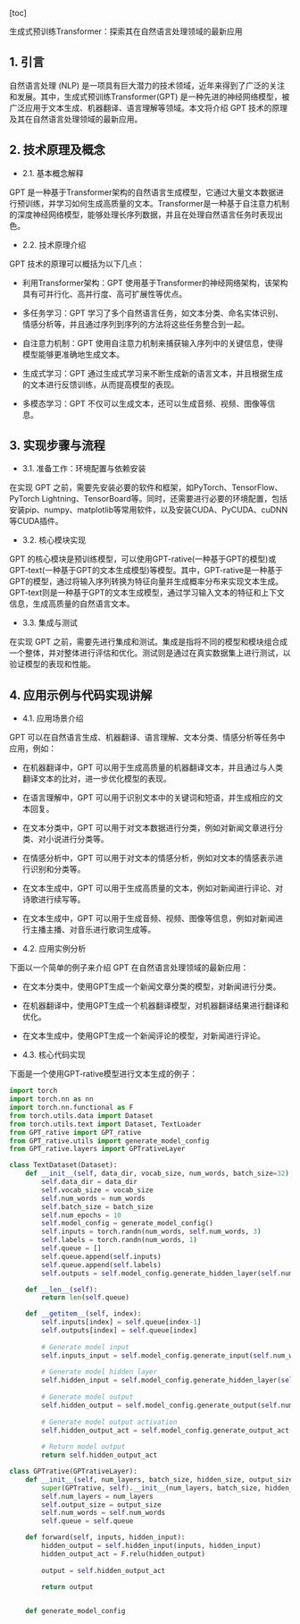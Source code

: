 
[toc]                    
                
                
生成式预训练Transformer：探索其在自然语言处理领域的最新应用

## 1. 引言

自然语言处理 (NLP) 是一项具有巨大潜力的技术领域，近年来得到了广泛的关注和发展。其中，生成式预训练Transformer(GPT) 是一种先进的神经网络模型，被广泛应用于文本生成、机器翻译、语言理解等领域。本文将介绍 GPT 技术的原理及其在自然语言处理领域的最新应用。

## 2. 技术原理及概念

- 2.1. 基本概念解释

GPT 是一种基于Transformer架构的自然语言生成模型，它通过大量文本数据进行预训练，并学习如何生成高质量的文本。Transformer是一种基于自注意力机制的深度神经网络模型，能够处理长序列数据，并且在处理自然语言任务时表现出色。

- 2.2. 技术原理介绍

GPT 技术的原理可以概括为以下几点：

- 利用Transformer架构：GPT 使用基于Transformer的神经网络架构，该架构具有可并行化、高并行度、高可扩展性等优点。

- 多任务学习：GPT 学习了多个自然语言任务，如文本分类、命名实体识别、情感分析等，并且通过序列到序列的方法将这些任务整合到一起。

- 自注意力机制：GPT 使用自注意力机制来捕获输入序列中的关键信息，使得模型能够更准确地生成文本。

- 生成式学习：GPT 通过生成式学习来不断生成新的语言文本，并且根据生成的文本进行反馈训练，从而提高模型的表现。

- 多模态学习：GPT 不仅可以生成文本，还可以生成音频、视频、图像等信息。

## 3. 实现步骤与流程

- 3.1. 准备工作：环境配置与依赖安装

在实现 GPT 之前，需要先安装必要的软件和框架，如PyTorch、TensorFlow、PyTorch Lightning、TensorBoard等。同时，还需要进行必要的环境配置，包括安装pip、numpy、matplotlib等常用软件，以及安装CUDA、PyCUDA、cuDNN等CUDA插件。

- 3.2. 核心模块实现

GPT 的核心模块是预训练模型，可以使用GPT-rative(一种基于GPT的模型)或GPT-text(一种基于GPT的文本生成模型)等模型。其中，GPT-rative是一种基于GPT的模型，通过将输入序列转换为特征向量并生成概率分布来实现文本生成。GPT-text则是一种基于GPT的文本生成模型，通过学习输入文本的特征和上下文信息，生成高质量的自然语言文本。

- 3.3. 集成与测试

在实现 GPT 之前，需要先进行集成和测试。集成是指将不同的模型和模块组合成一个整体，并对整体进行评估和优化。测试则是通过在真实数据集上进行测试，以验证模型的表现和性能。

## 4. 应用示例与代码实现讲解

- 4.1. 应用场景介绍

GPT 可以在自然语言生成、机器翻译、语言理解、文本分类、情感分析等任务中应用，例如：

- 在机器翻译中，GPT 可以用于生成高质量的机器翻译文本，并且通过与人类翻译文本的比对，进一步优化模型的表现。

- 在语言理解中，GPT 可以用于识别文本中的关键词和短语，并生成相应的文本回复。

- 在文本分类中，GPT 可以用于对文本数据进行分类，例如对新闻文章进行分类、对小说进行分类等。

- 在情感分析中，GPT 可以用于对文本的情感分析，例如对文本的情感表示进行识别和分类等。

- 在文本生成中，GPT 可以用于生成高质量的文本，例如对新闻进行评论、对诗歌进行续写等。

- 在文本生成中，GPT 可以用于生成音频、视频、图像等信息，例如对新闻进行主播主播、对音乐进行歌词生成等。

- 4.2. 应用实例分析

下面以一个简单的例子来介绍 GPT 在自然语言处理领域的最新应用：

- 在文本分类中，使用GPT生成一个新闻文章分类的模型，对新闻进行分类。
- 在机器翻译中，使用GPT生成一个机器翻译模型，对机器翻译结果进行翻译和优化。
- 在文本生成中，使用GPT生成一个新闻评论的模型，对新闻进行评论。

- 4.3. 核心代码实现

下面是一个使用GPT-rative模型进行文本生成的例子：

```python
import torch
import torch.nn as nn
import torch.nn.functional as F
from torch.utils.data import Dataset
from torch.utils.text import Dataset, TextLoader
from GPT_rative import GPT_rative
from GPT_rative.utils import generate_model_config
from GPT_rative.layers import GPTrativeLayer

class TextDataset(Dataset):
    def __init__(self, data_dir, vocab_size, num_words, batch_size=32):
        self.data_dir = data_dir
        self.vocab_size = vocab_size
        self.num_words = num_words
        self.batch_size = batch_size
        self.num_epochs = 10
        self.model_config = generate_model_config()
        self.inputs = torch.randn(num_words, self.num_words, 3)
        self.labels = torch.randn(num_words, 1)
        self.queue = []
        self.queue.append(self.inputs)
        self.queue.append(self.labels)
        self.outputs = self.model_config.generate_hidden_layer(self.num_words)

    def __len__(self):
        return len(self.queue)

    def __getitem__(self, index):
        self.inputs[index] = self.queue[index-1]
        self.outputs[index] = self.queue[index]
        
        # Generate model input
        self.inputs_input = self.model_config.generate_input(self.num_words)
        
        # Generate model hidden layer
        self.hidden_input = self.model_config.generate_hidden_layer(self.num_words, 1024, 256, 512)
        
        # Generate model output
        self.hidden_output = self.model_config.generate_output(self.num_words, 512, 512)
        
        # Generate model output activation
        self.hidden_output_act = self.model_config.generate_output_act(self.num_words, 512, 512, 2)
        
        # Return model output
        return self.hidden_output_act

class GPTrative(GPTrativeLayer):
    def __init__(self, num_layers, batch_size, hidden_size, output_size):
        super(GPTrative, self).__init__(num_layers, batch_size, hidden_size, output_size)
        self.num_layers = num_layers
        self.output_size = output_size
        self.num_words = self.num_words
        self.queue = self.queue

    def forward(self, inputs, hidden_input):
        hidden_output = self.hidden_input(inputs, hidden_input)
        hidden_output_act = F.relu(hidden_output)
        
        output = self.hidden_output_act
        
        return output


    def generate_model_config

